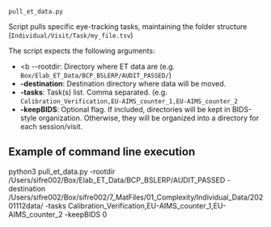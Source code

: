 `pull_et_data.py`  

Script pulls specific eye-tracking tasks, maintaining the folder structure (`Individual/Visit/Task/my_file.tsv`)  


The script expects the following arguments:  
- <b --rootdir</b>: Directory where ET data are (e.g. `Box/Elab_ET_Data/BCP_BSLERP/AUDIT_PASSED/`)  
- <b>-destination</b>: Destination directory where data will be moved. 
- <b>-tasks</b>:  Task(s) list. Comma separated. (e.g. `Calibration_Verification,EU-AIMS_counter_1,EU-AIMS_counter_2`  
- <b>-keepBIDS</b>: Optional flag. If included, directories will be kept in BIDS-style organization. Otherwise, they will be organized into a directory for each session/visit.  



## Example of command line execution
python3 pull_et_data.py -rootdir /Users/sifre002/Box/Elab_ET_Data/BCP_BSLERP/AUDIT_PASSED -destination /Users/sifre002/Box/sifre002/7_MatFiles/01_Complexity/Individual_Data/20201112data/ -tasks Calibration_Verification,EU-AIMS_counter_1,EU-AIMS_counter_2 -keepBIDS 0
